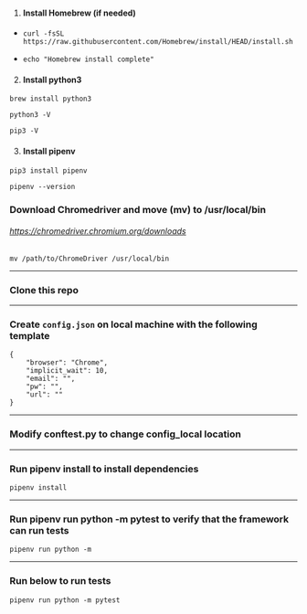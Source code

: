1. #### Install Homebrew (if needed)
- `curl -fsSL https://raw.githubusercontent.com/Homebrew/install/HEAD/install.sh`

- `echo "Homebrew install complete"`

2. #### Install python3
`brew install python3`

`python3 -V`

`pip3 -V`

3. #### Install pipenv
`pip3 install pipenv`

`pipenv --version`

### Download Chromedriver and move (mv) to /usr/local/bin
###### https://chromedriver.chromium.org/downloads
`mv /path/to/ChromeDriver /usr/local/bin`

---

### Clone this repo

---

### Create `config.json` on local machine with the following template
```
{
	"browser": "Chrome",
	"implicit_wait": 10,
	"email": "",
	"pw": "",
	"url": ""
}
```

---

### Modify conftest.py to change config_local location

---

### Run pipenv install to install dependencies 
`pipenv install`

---

### Run pipenv run python -m pytest to verify that the framework can run tests
`pipenv run python -m`

---

### Run below to run tests
`pipenv run python -m pytest`